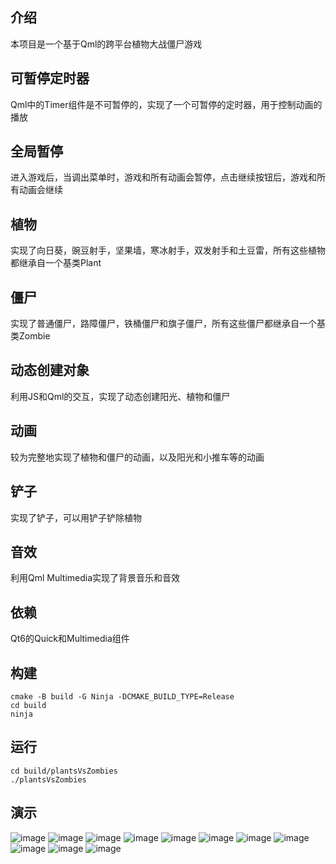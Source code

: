 ## 介绍

本项目是一个基于Qml的跨平台植物大战僵尸游戏

## 可暂停定时器

Qml中的Timer组件是不可暂停的，实现了一个可暂停的定时器，用于控制动画的播放

## 全局暂停

进入游戏后，当调出菜单时，游戏和所有动画会暂停，点击继续按钮后，游戏和所有动画会继续

## 植物

实现了向日葵，豌豆射手，坚果墙，寒冰射手，双发射手和土豆雷，所有这些植物都继承自一个基类Plant

## 僵尸

实现了普通僵尸，路障僵尸，铁桶僵尸和旗子僵尸，所有这些僵尸都继承自一个基类Zombie

## 动态创建对象

利用JS和Qml的交互，实现了动态创建阳光、植物和僵尸

## 动画

较为完整地实现了植物和僵尸的动画，以及阳光和小推车等的动画

## 铲子

实现了铲子，可以用铲子铲除植物

## 音效

利用Qml Multimedia实现了背景音乐和音效

## 依赖

Qt6的Quick和Multimedia组件

## 构建

```shell 
cmake -B build -G Ninja -DCMAKE_BUILD_TYPE=Release
cd build
ninja
```

## 运行

```shell
cd build/plantsVsZombies
./plantsVsZombies
```

## 演示

![image](show/show0.png)
![image](show/show1.png)
![image](show/show2.png)
![image](show/show3.png)
![image](show/show4.png)
![image](show/show5.png)
![image](show/show6.png)
![image](show/show7.png)
![image](show/show8.png)
![image](show/show9.png)
![image](show/show10.png)
